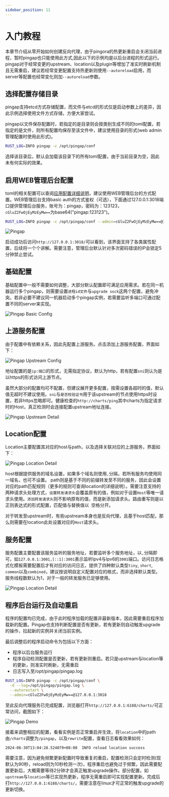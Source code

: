 ```yaml
---
sidebar_position: 11
---
```


# 入门教程

本章节介绍从零开始如何创建反向代理，由于pingora的热更新重启会关闭当前进程，暂时pingap也只能使用此方式,因此以下的示例均是以后台进程的形式运行。pingap对于经常变更的upstream、location以及plugin等增加了准实时刷新机制且无需重启，建议若经常变更配置支持热更新则使用`--autoreload`启用，而server等配置也经常变化则加`--autoreload`参数。

## 选择配置存储目录

pingap支持etcd方式存储配置，而文件与etcd的形式仅是启动参数上的差异，因此示例选择使用文件方式存储，方便大家尝试。

pingap以文件保存配置时，若指定的是目录则会按类别生成不同的toml配置，若指定的是文件，则所有配置均保存至该文件中，建议使用目录的形式(web admin管理配置时使用此形式)。

```bash
RUST_LOG=INFO pingap -c /opt/pingap/conf
```

选择该目录后，默认会加载该目录下的所有toml配置，由于当前目录为空，因此未有何实际的效果。

## 启用WEB管理后台配置

toml的相关配置可以查阅[应用配置详细说明](/pingap-zh/docs/config)，建议使用WEB管理后台的方式配置。WEB管理后台支持basic auth的方式鉴权（可选），下面通过127.0.0.1:3018端口提供管理后台服务，账号为：pingap，密码为：123123，`cGluZ2FwOjEyMzEyMw==`为base64("pingap:123123")。

```bash
RUST_LOG=INFO pingap -c /opt/pingap/conf --admin=cGluZ2FwOjEyMzEyMw==@127.0.0.1:3018
```

![Pingap](./img/pingap-zh.jpg)


启动成功后访问`http://127.0.0.1:3018/`可以看到，该界面支持了各类属性配置，后续将一个个讲解。需要注意，管理后台默认针对多次密码错误的IP会锁定5分钟禁止尝试。

## 基础配置

基础配置中一般不需要如何调整，大部分默认配置即可满足应用需求。若在同一机器运行多个pingap，则需要设置`进程id文件`与`upgrade sock`这两个配置，避免冲突。若非必要不建议同一机器启动多个pingap实例，若需要监听多端口可通过配置不同的server来实现。

![Pingap Basic Config](./img/basic-info-zh.jpg)

## 上游服务配置

由于配置中有依赖关系，因此先配置上游服务。点击添加上游服务配置，界面如下：

![Pingap Upstream Config](./img/upstream-add-zh.jpg)

地址配置的是`ip:端口`的形式，无需指定协议，默认为http，若有配置`sni`则认为是以https的形式访问上游节点。

虽然大部分的配置均可不配置，但建议展开更多配置，按需设置各超时的值，默认值无超时不建议使用。`sni`与`是否校验证书`用于该upstream的节点使用https时设置，若非https忽略即可。健康检查的`http://charts/ping`其中charts为指定请求时的Host，真正检测时会连接配置upstream地址连接。

![Pingap Upstream Detail](./img/upstream-detail-zh.jpg)

## Location配置

Location主要配置其对应的host与path，以及选择关联对应的上游服务，界面如下：

![Pingap Location Detail](./img/location-detail-zh.jpg)

host根据提供服务的域名设置，如果多个域名则使用`,`分隔，若所有服务均使用同一域名，也可不设置。 path则是基于不同的前缀转发至不同的服务，因此会设置对应的path匹配规则（更多的规则可查询location的详细说明）。需要注意支持的两种请求头处理方式，`设置转发请求头`会覆盖原有的值，例如对于设置`Host`等唯一请求头使用。`添加转发请求头`则不影响原有的值，而是新添加请求头。路由重写则是以正则表达式的形式配置，匹配值与替换值以` `空格分开。

对于转发至upstream时，有些upstream本身也是反向代理，且基于host匹配，那么则需要在location此处设置对应的`Host`请求头。

## 服务配置

服务配置主要配置该服务监听的服务地址，若要监听多个服务地址，以`,`分隔即可，如`127.0.0.1:3001,[::1]:3001`表示监听Ipv4与Ipv6的`3001`端口。访问日志格式化模板需要配置后才有对应的访问日志，提供了四种默认类型`tiny`, `short`, `common`以及`combined`，建议按说明自定义配置对应的格式，而非选择默认类型。服务线程数默认为1，对于一般的转发服务已足够使用。

![Pingap Location Detail](./img/server-detail-zh.jpg)

## 程序后台运行及自动重启

程序的配置均已完成，由于此时程序加载的配置非最新版本，因此需要重启程序加载新的配置。Pingap也支持判断配置是否有更新，若有更新则自动触发upgrade的操作，拉起新的实例并关闭当前实例。

最后调整后的程序启动命令为包括以下方面：

- 程序以后台服务运行
- 程序自动检测配置是否更新，若有更新则重启。若只是upstream与location等的更新，则准实时刷新，无需重启
- 日志写入至/opt/pingap/pingap.log

```bash
RUST_LOG=INFO pingap -c /opt/pingap/conf \
  -d --log=/opt/pingap/pingap.log \
  --autorestart \
  --admin=cGluZ2FwOjEyMzEyMw==@127.0.0.1:3018
```

至此反向代理服务已完成配置，浏览器打开`http://127.0.0.1:6188/charts/`可正常访问，截图如下：

![Pingap Demo](./img/demo-zh.jpg)

接着来调整相应的配置，看看实例是否正常重启并生效，将`location`中的path由`/charts`调整为`/pingap`，以及`rewrite`配置，查看日志看看效果如何：

```
2024-06-30T13:04:28.524079+08:00  INFO reload location success
```

需要注意，因为避免频繁更新配置时导致重复的重启，配置检测只会定时检测(现默认为90秒，reload则为10秒检测一次)，程序重启也避免过于频繁，因此需要配置更新后，大概需要等待2分钟才会真正触发upgrade操作。部分配置，如`upstream`与`location`等已实现热更新，程序无需重启即可实现配置更新。完成后打`http://127.0.0.1:6188/charts/`，需要注意在linux才可正常的触发upgrade的更新切换。
